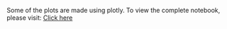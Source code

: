 Some of the plots are made using plotly. To view the complete notebook, please visit: 
[Click here](https://nbviewer.jupyter.org/github/Thejineaswar/Exploratory_Data_Analysis/blob/master/Udemy%20Courses/EDA%20on%20Udemy%20Courses.ipynb)
